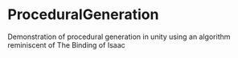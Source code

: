 # ProceduralGeneration
 Demonstration of procedural generation in unity using an algorithm reminiscent of The Binding of Isaac
